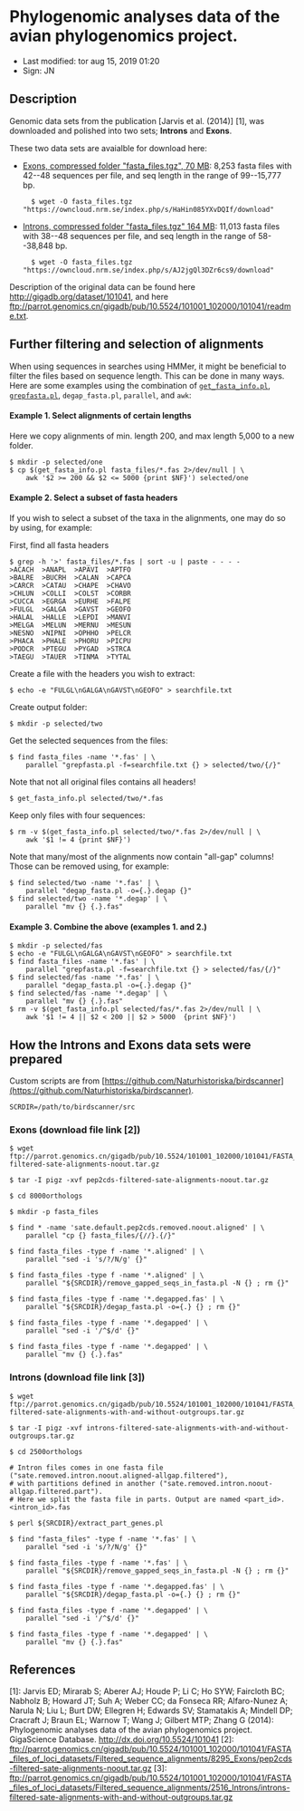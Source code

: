 # Phylogenomic analyses data of the avian phylogenomics project.

- Last modified: tor aug 15, 2019  01:20
- Sign: JN

## Description

Genomic data sets from the publication [Jarvis et al. (2014)] [1], was downloaded and
polished into two sets; **Introns** and **Exons**.

These two data sets are avaialble for download here:

- [Exons, compressed folder "fasta_files.tgz", 70
  MB](https://owncloud.nrm.se/index.php/s/HaHin085YXvDQIf): 8,253 fasta files
  with 42--48 sequences per file, and seq length in the range of 99--15,777 bp.

        $ wget -O fasta_files.tgz "https://owncloud.nrm.se/index.php/s/HaHin085YXvDQIf/download"

- [Introns, compressed folder "fasta_files.tgz" 164
  MB](https://owncloud.nrm.se/index.php/s/AJ2jgQl3DZr6cs9): 11,013 fasta files
  with 38--48 sequences per file, and seq length in the range of 58--38,848 bp.

        $ wget -O fasta_files.tgz "https://owncloud.nrm.se/index.php/s/AJ2jgQl3DZr6cs9/download"


Description of the original data can be found here <http://gigadb.org/dataset/101041>,
and here <ftp://parrot.genomics.cn/gigadb/pub/10.5524/101001_102000/101041/readme.txt>.


## Further filtering and selection of alignments

When using sequences in searches using HMMer, it might be beneficial to filter
the files based on sequence length. This can be done in many ways. Here are
some examples using the combination of
[`get_fasta_info.pl`](https://github.com/nylander/get_fasta_info),
[`grepfasta.pl`](https://github.com/nylander/grepfasta),
`degap_fasta.pl`, `parallel`, and `awk`:

#### Example 1. Select alignments of certain lengths

Here we copy alignments of min. length 200, and max length 5,000 to a new folder.

    $ mkdir -p selected/one
    $ cp $(get_fasta_info.pl fasta_files/*.fas 2>/dev/null | \
        awk '$2 >= 200 && $2 <= 5000 {print $NF}') selected/one

#### Example 2. Select a subset of fasta headers

If you wish to select a subset of the taxa in the alignments,
one may do so by using, for example:

First, find all fasta headers

    $ grep -h '>' fasta_files/*.fas | sort -u | paste - - - -
    >ACACH	>ANAPL	>APAVI	>APTFO
    >BALRE	>BUCRH	>CALAN	>CAPCA
    >CARCR	>CATAU	>CHAPE	>CHAVO
    >CHLUN	>COLLI	>COLST	>CORBR
    >CUCCA	>EGRGA	>EURHE	>FALPE
    >FULGL	>GALGA	>GAVST	>GEOFO
    >HALAL	>HALLE	>LEPDI	>MANVI
    >MELGA	>MELUN	>MERNU	>MESUN
    >NESNO	>NIPNI	>OPHHO	>PELCR
    >PHACA	>PHALE	>PHORU	>PICPU
    >PODCR	>PTEGU	>PYGAD	>STRCA
    >TAEGU	>TAUER	>TINMA	>TYTAL

Create a file with the headers you wish to extract:

    $ echo -e "FULGL\nGALGA\nGAVST\nGEOFO" > searchfile.txt

Create output folder:

    $ mkdir -p selected/two

Get the selected sequences from the files:

    $ find fasta_files -name '*.fas' | \
        parallel "grepfasta.pl -f=searchfile.txt {} > selected/two/{/}"

Note that not all original files contains all headers!

    $ get_fasta_info.pl selected/two/*.fas

Keep only files with four sequences:

    $ rm -v $(get_fasta_info.pl selected/two/*.fas 2>/dev/null | \
        awk '$1 != 4 {print $NF}')

Note that many/most of the alignments now contain "all-gap" columns!
Those can be removed using, for example:

    $ find selected/two -name '*.fas' | \
        parallel "degap_fasta.pl -o={.}.degap {}"
    $ find selected/two -name '*.degap' | \
        parallel "mv {} {.}.fas"

#### Example 3. Combine the above (examples 1. and 2.)

    $ mkdir -p selected/fas
    $ echo -e "FULGL\nGALGA\nGAVST\nGEOFO" > searchfile.txt
    $ find fasta_files -name '*.fas' | \
        parallel "grepfasta.pl -f=searchfile.txt {} > selected/fas/{/}"
    $ find selected/fas -name '*.fas' | \
        parallel "degap_fasta.pl -o={.}.degap {}"
    $ find selected/fas -name '*.degap' | \
        parallel "mv {} {.}.fas"
    $ rm -v $(get_fasta_info.pl selected/fas/*.fas 2>/dev/null | \
        awk '$1 != 4 || $2 < 200 || $2 > 5000  {print $NF}')


## How the Introns and Exons data sets were prepared

Custom scripts are from [https://github.com/Naturhistoriska/birdscanner](https://github.com/Naturhistoriska/birdscanner).

    SCRDIR=/path/to/birdscanner/src

### Exons (download file link [2])

    $ wget ftp://parrot.genomics.cn/gigadb/pub/10.5524/101001_102000/101041/FASTA_files_of_loci_datasets/Filtered_sequence_alignments/8295_Exons/pep2cds-filtered-sate-alignments-noout.tar.gz

    $ tar -I pigz -xvf pep2cds-filtered-sate-alignments-noout.tar.gz

    $ cd 8000orthologs

    $ mkdir -p fasta_files

    $ find * -name 'sate.default.pep2cds.removed.noout.aligned' | \
        parallel "cp {} fasta_files/{//}.{/}"

    $ find fasta_files -type f -name '*.aligned' | \
        parallel "sed -i 's/?/N/g' {}"

    $ find fasta_files -type f -name '*.aligned' | \
        parallel "${SRCDIR}/remove_gapped_seqs_in_fasta.pl -N {} ; rm {}"

    $ find fasta_files -type f -name '*.degapped.fas' | \
        parallel "${SRCDIR}/degap_fasta.pl -o={.} {} ; rm {}"

    $ find fasta_files -type f -name '*.degapped' | \
        parallel "sed -i '/^$/d' {}"

    $ find fasta_files -type f -name '*.degapped' | \
        parallel "mv {} {.}.fas"


### Introns (download file link [3])

    $ wget ftp://parrot.genomics.cn/gigadb/pub/10.5524/101001_102000/101041/FASTA_files_of_loci_datasets/Filtered_sequence_alignments/2516_Introns/introns-filtered-sate-alignments-with-and-without-outgroups.tar.gz

    $ tar -I pigz -xvf introns-filtered-sate-alignments-with-and-without-outgroups.tar.gz

    $ cd 2500orthologs

    # Intron files comes in one fasta file ("sate.removed.intron.noout.aligned-allgap.filtered"),
    # with partitions defined in another ("sate.removed.intron.noout-allgap.filtered.part").
    # Here we split the fasta file in parts. Output are named <part_id>.<intron_id>.fas

    $ perl ${SRCDIR}/extract_part_genes.pl
 
    $ find "fasta_files" -type f -name '*.fas' | \
        parallel "sed -i 's/?/N/g' {}"

    $ find fasta_files -type f -name '*.fas' | \
        parallel "${SRCDIR}/remove_gapped_seqs_in_fasta.pl -N {} ; rm {}"

    $ find fasta_files -type f -name '*.degapped.fas' | \
        parallel "${SRCDIR}/degap_fasta.pl -o={.} {} ; rm {}"

    $ find fasta_files -type f -name '*.degapped' | \
        parallel "sed -i '/^$/d' {}"
    
    $ find fasta_files -type f -name '*.degapped' | \
        parallel "mv {} {.}.fas"


## References

[1]: Jarvis ED; Mirarab S; Aberer AJ; Houde P; Li C; Ho SYW; Faircloth BC; Nabholz B; Howard JT; Suh A; Weber CC; da Fonseca RR; Alfaro-Nunez A; Narula N; Liu L; Burt DW; Ellegren H; Edwards SV; Stamatakis A; Mindell DP; Cracraft J; Braun EL; Warnow T; Wang J; Gilbert MTP; Zhang G (2014): Phylogenomic analyses data of the avian phylogenomics project. GigaScience Database. <http://dx.doi.org/10.5524/101041>
[2]: <ftp://parrot.genomics.cn/gigadb/pub/10.5524/101001_102000/101041/FASTA_files_of_loci_datasets/Filtered_sequence_alignments/8295_Exons/pep2cds-filtered-sate-alignments-noout.tar.gz>
[3]: <ftp://parrot.genomics.cn/gigadb/pub/10.5524/101001_102000/101041/FASTA_files_of_loci_datasets/Filtered_sequence_alignments/2516_Introns/introns-filtered-sate-alignments-with-and-without-outgroups.tar.gz>
